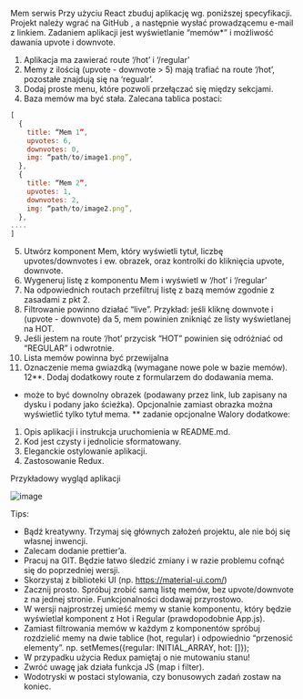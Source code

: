 Mem serwis
Przy użyciu React zbuduj aplikację wg. poniższej specyfikacji.
Projekt należy wgrać na GitHub , a następnie wysłać prowadzącemu e-mail z
linkiem.
Zadaniem aplikacji jest wyświetlanie “memów*” i możliwość dawania upvote i downvote.

1. Aplikacja ma zawierać route ‘/hot’ i ‘/regular’
2. Memy z ilością (upvote - downvote > 5) mają trafiać na route ‘/hot’, pozostałe znajdują
się na ‘regualr’.
3. Dodaj proste menu, które pozwoli przełączać się między sekcjami.
4. Baza memów ma być stała. Zalecana tablica postaci:
```js
[
  {
    title: “Mem 1”,
    upvotes: 6,
    downvotes: 0,
    img: “path/to/image1.png”,
  },
  {
    title: “Mem 2”,
    upvotes: 1,
    downvotes: 2,
    img: “path/to/image2.png”,
  },
....
]
```
5. Utwórz komponent Mem, który wyświetli tytuł, liczbę upvotes/downvotes i ew. obrazek,
oraz kontrolki do kliknięcia upvote, downvote.
6. Wygeneruj listę z komponentu Mem i wyświetl w ‘/hot’ i ‘/regular’
7. Na odpowiednich routach przefiltruj listę z bazą memów zgodnie z zasadami z pkt 2.
8. Filtrowanie powinno działać “live”. Przykład: jeśli kliknę downvote i (upvote - downvote)
da 5, mem powinien znikniąć ze listy wyświetlanej na HOT.
9. Jeśli jestem na route ‘/hot’ przycisk “HOT” powinien się odróżniać od “REGULAR” i
odwrotnie.
10. Lista memów powinna być przewijalna
11. Oznaczenie mema gwiazdką (wymagane nowe pole w bazie memów).
12**. Dodaj dodatkowy route z formularzem do dodawania mema.
* może to być downolny obrazek (podawany przez link, lub zapisany na dysku i podany
jako ścieżka). Opcjonalnie zamiast obrazka można wyświetlić tylko tytuł mema.
** zadanie opcjonalne
Walory dodatkowe:
1. Opis aplikacji i instrukcja uruchomienia w README.md.
2. Kod jest czysty i jednolicie sformatowany.
3. Eleganckie ostylowanie aplikacji.
4. Zastosowanie Redux.

Przykładowy wygląd aplikacji

![image](https://user-images.githubusercontent.com/75560322/172272554-6a37dfd2-2b3a-4a3b-8c2d-96736a9bd970.png)

Tips:
- Bądź kreatywny. Trzymaj się głównych założeń projektu, ale nie bój się własnej inwencji.
- Zalecam dodanie prettier’a.
- Pracuj na GIT. Będzie łatwo śledzić zmiany i w razie problemu cofnąć się do
poprzedniej wersji.
- Skorzystaj z biblioteki UI (np. https://material-ui.com/)
- Zacznij prosto. Spróbuj zrobić samą listę memów, bez upvote/downvote z na jednej
stronie. Funkcjonalności dodawaj przyrostowo.
- W wersji najprostrzej umieść memy w stanie komponentu, który będzie wyświetlał
komponent z Hot i Regular (prawdopodobnie App.js).
- Zamiast filtrowania memów w każdym z komponentów spróbuj rozdzielić memy na dwie
tablice (hot, regular) i odpowiednio “przenosić elementy”.
np. setMemes({regular: INITIAL_ARRAY, hot: []});
- W przypadku użycia Redux pamiętaj o nie mutowaniu stanu!
- Zwróć uwagę jak działa funkcja JS (map i filter).
- Wodotryski w postaci stylowania, czy bonusowych zadań zostaw na koniec.

